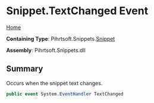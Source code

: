# Snippet\.TextChanged Event

[Home](../../../../README.md)

**Containing Type**: Pihrtsoft\.Snippets\.[Snippet](../README.md)

**Assembly**: Pihrtsoft\.Snippets\.dll

## Summary

Occurs when the snippet text changes\.

```csharp
public event System.EventHandler TextChanged
```

